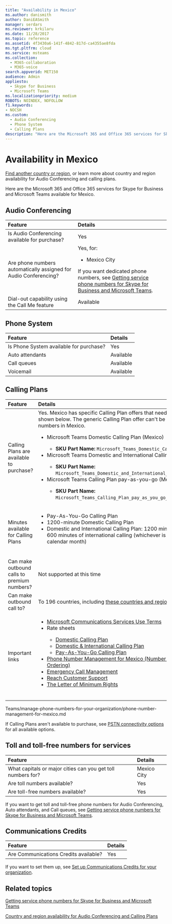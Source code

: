 ```yaml
---
title: "Availability in Mexico"
ms.author: danismith
author: DaniEASmith
manager: serdars
ms.reviewer: krkilaru
ms.date: 11/28/2017
ms.topic: reference
ms.assetid: 4f3430a6-141f-4842-817d-ca4355ae8fda
ms.tgt.pltfrm: cloud
ms.service: msteams
ms.collection: 
  - M365-collaboration
  - M365-voice
search.appverid: MET150
audience: Admin
appliesto: 
  - Skype for Business
  - Microsoft Teams
ms.localizationpriority: medium
ROBOTS: NOINDEX, NOFOLLOW
f1.keywords:
- NOCSH
ms.custom: 
  - Audio Conferencing
  - Phone System
  - Calling Plans
description: "Here are the Microsoft 365 and Office 365 services for Skype for Business and Microsoft Teams available for Mexico."
---
```


# Availability in Mexico

[Find another country or region](country-and-region-availability-for-audio-conferencing-and-calling-plans.md), or learn more about country and region availability for Audio Conferencing and calling plans.

Here are the Microsoft 365 and Office 365 services for Skype for Business and Microsoft Teams available for Mexico.
  
## Audio Conferencing

|**Feature**|**Details**|
|:-----|:-----|
|Is Audio Conferencing available for purchase?  <br/> |Yes  <br/> |
|Are phone numbers automatically assigned for Audio Conferencing?  <br/> |Yes, for:<br/><ul><li> Mexico City</ul> If you want dedicated phone numbers, see [Getting service phone numbers for Skype for Business and Microsoft Teams](../getting-service-phone-numbers.md).  <br/> |
|Dial-out capability using the Call Me feature  <br/> |Available  <br/> |

## Phone System

|**Feature**|**Details**|
|:-----|:-----|
|Is Phone System available for purchase?  <br/> |Yes  <br/> |
| Auto attendants <br/> |Available  <br/> |
|Call queues  <br/> |Available  <br/> |
|Voicemail  <br/> |Available  <br/> |

## Calling Plans

|**Feature**|**Details**|
|:-----|:-----|
|Calling Plans are available to purchase?  <br/> |Yes. Mexico has specific Calling Plan offers that need to be purchased as shown below. The generic Calling Plan offer can't be used to obtain numbers in Mexico. <br/><ul><li>Microsoft Teams Domestic Calling Plan (Mexico)</li><ul><li>**SKU Part Name:** `Microsoft_Teams_Domestic_Calling_Plan_(Mexico)`</li></ul><li>Microsoft Teams Domestic and International Calling Plan (Mexico)</li><ul><li>**SKU Part Name:** `Microsoft_Teams_Domestic_and_International_Calling_Plan_(Mexico)`</li></ul><li>Microsoft Teams Calling Plan pay-as-you-go (Mexico)</li><ul><li>**SKU Part Name:** `Microsoft_Teams_Calling_Plan_pay_as_you_go_(Mexico)`</li></ul></ul> |
|Minutes available for Calling Plans  <br/> |<ul><li>Pay-As-You-Go Calling Plan</li><li>1200-minute Domestic Calling Plan</li><li>Domestic and International Calling Plan: 1200 minutes of domestic -OR- 600 minutes of international calling (whichever is reached first in the calendar month)</li></ul><br/> |
|Can make outbound calls to premium numbers? <br/> |Not supported at this time <br/> |
|Can make outbound call to? <br/> |To 196 countries, including [these countries and regions](country-and-region-availability-for-audio-conferencing-and-calling-plans.md). <br/> |
|Important links <br/> |<ul><li>[Microsoft Communications Services Use Terms](https://www.microsoft.com/licensing/docs/view/Communications-Services-Tax-Rates-and-Terms)</li><li>Rate sheets</li><ul><li>[Domestic Calling Plan](https://sert.ift.org.mx/tarifasVE/publish/pdfs/FormatoSimplificado_574096.pdf)</li><li>[Domestic & International Calling Plan](https://sert.ift.org.mx/tarifasVE/publish/pdfs/FormatoSimplificado_574100.pdf)</li><li>[Pay-As-You-Go Calling Plan](https://sert.ift.org.mx/tarifasVE/publish/pdfs/FormatoSimplificado_574109.pdf)</li></ul><li>[Phone Number Management for Mexico (Number Portability and Ordering)](../manage-phone-numbers-for-your-organization/phone-number-management-for-mexico.md)</li><li>[Emergency Call Management](../what-are-emergency-locations-addresses-and-call-routing.md)</li><li>[Reach Customer Support](https://www.microsoft.com/microsoft-365/support)</li><li>[The Letter of Minimum Rights](https://www.ift.org.mx/usuarios-y-audiencias/carta-de-derechos)</li> <br/> |

Teams/manage-phone-numbers-for-your-organization/phone-number-management-for-mexico.md

If Calling Plans aren't available to purchase, see [PSTN connectivity options](../pstn-connectivity.md) for all available options.

## Toll and toll-free numbers for services

|**Feature**|**Details**|
|:-----|:-----|
|What capitals or major cities can you get toll numbers for?  <br/> | Mexico City <br/> |
|Are toll numbers available?  <br/> |Yes  <br/> |
|Are toll-free numbers available?  <br/> |Yes  <br/> |

 If you want to get toll and toll-free phone numbers for Audio Conferencing, Auto attendants, and Call queues, see [Getting service phone numbers for Skype for Business and Microsoft Teams](../getting-service-phone-numbers.md).
  
## Communications Credits

|**Feature**|**Details**|
|:-----|:-----|
|Are Communications Credits available?  <br/> |Yes  <br/> |

If you want to set them up, see [Set up Communications Credits for your organization](../set-up-communications-credits-for-your-organization.md).
  
## Related topics

[Getting service phone numbers for Skype for Business and Microsoft Teams](../getting-service-phone-numbers.md)

[Country and region availability for Audio Conferencing and Calling Plans](country-and-region-availability-for-audio-conferencing-and-calling-plans.md)
